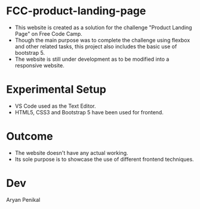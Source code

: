 # FCC-product-landing-page
- This website is created as a solution for the challenge "Product Landing Page" on Free Code Camp. 
- Though the main purpose was to complete the challenge using flexbox and other related tasks, this project also includes the basic use of bootstrap 5. 
- The website is still under development as to be modified into a responsive website.

# Experimental Setup
- VS Code used as the Text Editor.
- HTML5, CSS3 and Bootstrap 5 have been used for frontend.

# Outcome
- The website doesn't have any actual working.
- Its sole purpose is to showcase the use of different frontend techniques.

# Dev
Aryan Penikal
